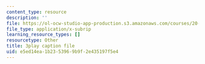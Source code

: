 ```yaml
---
content_type: resource
description: ''
file: https://ol-ocw-studio-app-production.s3.amazonaws.com/courses/20-219-becoming-the-next-bill-nye-writing-and-hosting-the-educational-show-january-iap-2015/e5ed14ea1b2353969b9f2e435197f5e4_aHygKFodPKg.vtt
file_type: application/x-subrip
learning_resource_types: []
resourcetype: Other
title: 3play caption file
uid: e5ed14ea-1b23-5396-9b9f-2e435197f5e4
---
```

